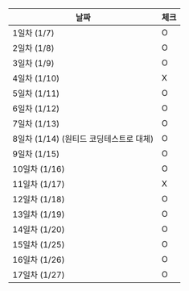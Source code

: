 | 날짜        | 체크 |
|-----------| --- |
| 1일차 (1/7) | O |
| 2일차 (1/8) | O |
| 3일차 (1/9) | O |
| 4일차 (1/10) | X |
| 5일차 (1/11) | O |
| 6일차 (1/12) | O |
| 7일차 (1/13) | O |
| 8일차 (1/14) (원티드 코딩테스트로 대체)| O |
| 9일차 (1/15)| O |
| 10일차 (1/16)| O |
| 11일차 (1/17)| X |
| 12일차 (1/18)| O |
| 13일차 (1/19)| O |
| 14일차 (1/20)| O |
| 15일차 (1/25)| O |
| 16일차 (1/26)| O |
| 17일차 (1/27)| O |